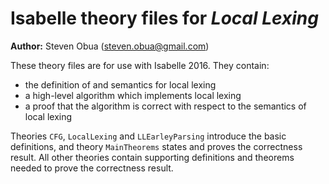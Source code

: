 # Isabelle theory files for *Local Lexing*

**Author:** Steven Obua (steven.obua@gmail.com)

These theory files are for use with Isabelle 2016. They contain: 

* the definition of and semantics for local lexing  
* a high-level algorithm which implements local lexing
* a proof that the algorithm is correct with respect to the semantics of local lexing

Theories `CFG`, `LocalLexing` and `LLEarleyParsing` introduce the basic definitions, and theory `MainTheorems` states and proves the correctness result. All other theories contain supporting definitions and theorems needed to prove the correctness result.
